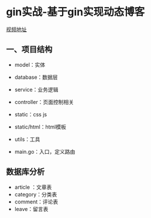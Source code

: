 # gin实战-基于gin实现动态博客

[视频地址](https://www.bilibili.com/video/av73698322?t=2400&p=5)

## 一、项目结构 

+ model：实体 

+ database：数据层 

+ service：业务逻辑 

+ controller：页面控制相关 

+ static：css js 
+ static/html：html模板

+ utils：工具 

+ main.go：入口，定义路由

## 数据库分析

+ article ：文章表
+ category：分类表
+ comment：评论表
+ leave：留言表


